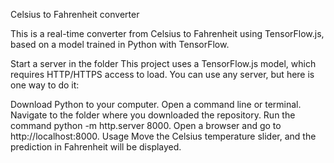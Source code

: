 Celsius to Fahrenheit converter

This is a real-time converter from Celsius to Fahrenheit using TensorFlow.js, based on a model trained in Python with TensorFlow.

Start a server in the folder
This project uses a TensorFlow.js model, which requires HTTP/HTTPS access to load. You can use any server, but here is one way to do it:

Download Python to your computer.
Open a command line or terminal.
Navigate to the folder where you downloaded the repository.
Run the command python -m http.server 8000.
Open a browser and go to http://localhost:8000.
Usage
Move the Celsius temperature slider, and the prediction in Fahrenheit will be displayed.